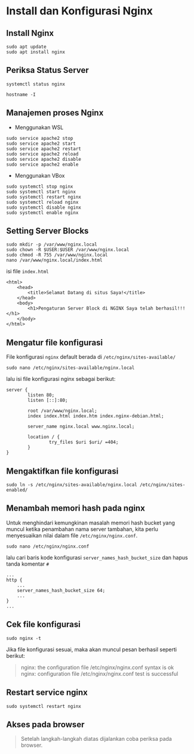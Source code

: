 # Install dan Konfigurasi Nginx
## Install Nginx
```
sudo apt update
sudo apt install nginx
```
## Periksa Status Server
```
systemctl status nginx

hostname -I
```
## Manajemen proses Nginx
* Menggunakan WSL
```
sudo service apache2 stop
sudo service apache2 start 
sudo service apache2 restart 
sudo service apache2 reload 
sudo service apache2 disable 
sudo service apache2 enable
```
* Menggunakan VBox
```
sudo systemctl stop nginx
sudo systemctl start nginx
sudo systemctl restart nginx
sudo systemctl reload nginx
sudo systemctl disable nginx
sudo systemctl enable nginx
```
## Setting Server Blocks
```
sudo mkdir -p /var/www/nginx.local
sudo chown -R $USER:$USER /var/www/nginx.local
sudo chmod -R 755 /var/www/nginx.local
nano /var/www/nginx.local/index.html
```
isi file `index.html`
```
<html>
    <head>
        <title>Selamat Datang di situs Saya!</title>
    </head>
    <body>
        <h1>Pengaturan Server Block di NGINX Saya telah berhasil!!!</h1>
    </body>
</html>
```
## Mengatur file konfigurasi  
File konfigurasi `nginx` default berada di `/etc/nginx/sites-available/`
```
sudo nano /etc/nginx/sites-available/nginx.local
```
lalu isi file konfigurasi nginx sebagai berikut:
```
server {
        listen 80;
        listen [::]:80;

        root /var/www/nginx.local;
        index index.html index.htm index.nginx-debian.html;

        server_name nginx.local www.nginx.local;

        location / {
                try_files $uri $uri/ =404;
        }
}
```
## Mengaktifkan file konfigurasi
```
sudo ln -s /etc/nginx/sites-available/nginx.local /etc/nginx/sites-enabled/
```
## Menambah memori hash pada nginx
Untuk menghindari kemungkinan masalah memori hash bucket yang muncul ketika penambahan nama server tambahan, kita perlu menyesuaikan nilai dalam file `/etc/nginx/nginx.conf`.
```
sudo nano /etc/nginx/nginx.conf
```
lalu cari baris kode konfigurasi `server_names_hash_bucket_size` dan hapus tanda komentar `#`
```
...
http {
    ...
    server_names_hash_bucket_size 64;
    ...
}
...
```
## Cek file konfigurasi
```
sudo nginx -t
```
Jika file konfigurasi sesuai, maka akan muncul pesan berhasil seperti berikut:

> nginx: the configuration file /etc/nginx/nginx.conf syntax is ok  
> nginx: configuration file /etc/nginx/nginx.conf test is successful

## Restart service nginx
```
sudo systemctl restart nginx
```
## Akses pada browser
> Setelah langkah-langkah diatas dijalankan coba periksa pada browser.
